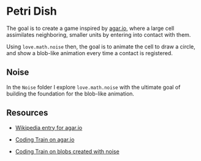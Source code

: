 # Petri Dish

The goal is to create a game inspired by [agar.io](https://en.wikipedia.org/wiki/Agar.io), where a large cell assimilates neighboring, smaller units by entering into contact with them.

Using `love.math.noise` then, the goal is to animate the cell to draw a circle, and show a blob-like animation every time a contact is registered.

## Noise

In the `Noise` folder I explore `love.math.noise` with the ultimate goal of building the foundation for the blob-like animation.

## Resources

- [Wikipedia entry for agar.io](https://en.wikipedia.org/wiki/Agar.io)

- [Coding Train on agar.io](https://thecodingtrain.com/CodingChallenges/032.1-agar.html)

- [Coding Train on blobs created with noise](https://thecodingtrain.com/CodingChallenges/036-blobby)
